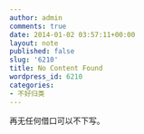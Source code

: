 ```yaml
---
author: admin
comments: true
date: 2014-01-02 03:57:11+00:00
layout: note
published: false
slug: '6210'
title: No Content Found
wordpress_id: 6210
categories:
- 不好归类
---
```


再无任何借口可以不下写。
